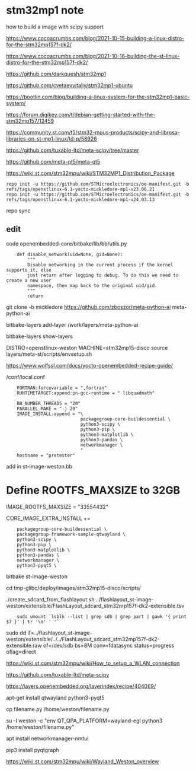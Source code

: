 # stm32mp1 note
how to build a image with scipy support

https://www.cocoacrumbs.com/blog/2021-10-15-building-a-linux-distro-for-the-stm32mp157f-dk2/

https://www.cocoacrumbs.com/blog/2021-10-16-building-the-st-linux-distro-for-the-stm32mp157f-dk2/

https://github.com/darkquesh/stm32mp1

https://github.com/cvetaevvitaliy/stm32mp1-ubuntu

https://bootlin.com/blog/building-a-linux-system-for-the-stm32mp1-basic-system/

https://forum.digikey.com/t/debian-getting-started-with-the-stm32mp157/12459


https://community.st.com/t5/stm32-mpus-products/scipy-and-librosa-libraries-on-st-mp1-linux/td-p/58926

https://github.com/tuxable-ltd/meta-scipy/tree/master

https://github.com/meta-qt5/meta-qt5


https://wiki.st.com/stm32mpu/wiki/STM32MP1_Distribution_Package


    repo init -u https://github.com/STMicroelectronics/oe-manifest.git -b refs/tags/openstlinux-6.1-yocto-mickledore-mp1-v23.06.21
    repo init -u https://github.com/STMicroelectronics/oe-manifest.git -b refs/tags/openstlinux-6.1-yocto-mickledore-mp1-v24.03.13

repo sync
## edit

code openembedded-core/bitbake/lib/bb/utils.py

        def disable_network(uid=None, gid=None):
            """
            Disable networking in the current process if the kernel supports it, else
            just return after logging to debug. To do this we need to create a new user
            namespace, then map back to the original uid/gid.
            """
            return

git clone -b mickledore https://github.com/zboszor/meta-python-ai meta-python-ai

bitbake-layers add-layer /work/layers/meta-python-ai
  
bitbake-layers show-layers


DISTRO=openstlinux-weston MACHINE=stm32mp15-disco source layers/meta-st/scripts/envsetup.sh

https://www.wolfssl.com/docs/yocto-openembedded-recipe-guide/


/conf/local.conf

        FORTRAN:forcevariable = ",fortran"
        RUNTIMETARGET:append:pn-gcc-runtime = " libquadmath"

        BB_NUMBER_THREADS = "20"
        PARALLEL_MAKE = "-j 20"
        IMAGE_INSTALL:append = "\ 
                                packagegroup-core-buildessential \
                                python3-scipy \
                                python3-pip \
                                python3-matplotlib \
                                python3-pandas \
                                networkmanager \
                                "
        hostname = "pretester"

add in st-image-weston.bb

# Define ROOTFS_MAXSIZE to 32GB
IMAGE_ROOTFS_MAXSIZE = "33554432"

CORE_IMAGE_EXTRA_INSTALL +=

        packagegroup-core-buildessential \
        packagegroup-framework-sample-qtwayland \
        python3-scipy \
        python3-pip \
        python3-matplotlib \
        python3-pandas \
        networkmanager \
        python3-pyqt5 \



bitbake st-image-weston


cd tmp-glibc/deploy/images/stm32mp15-disco/scripts/

./create_sdcard_from_flashlayout.sh ../flashlayout_st-image-weston/extensible/FlashLayout_sdcard_stm32mp157f-dk2-extensible.tsv 


        sudo umount `lsblk --list | grep sdb | grep part | gawk '{ print $7 }' | tr '\n' ' '`

sudo dd if=../flashlayout_st-image-weston/extensible/../../FlashLayout_sdcard_stm32mp157f-dk2-extensible.raw of=/dev/sdb bs=8M conv=fdatasync status=progress oflag=direct




https://wiki.st.com/stm32mpu/wiki/How_to_setup_a_WLAN_connection

https://github.com/tuxable-ltd/meta-scipy

https://layers.openembedded.org/layerindex/recipe/404069/

apt-get install qtwayland python3-pyqt5

cp filename.py /home/weston/filename.py

su -l weston -c "env QT_QPA_PLATFORM=wayland-egl python3 /home/weston/filename.py"

apt install networkmanager-nmtui

pip3 install pyqtgraph

https://wiki.st.com/stm32mpu/wiki/Wayland_Weston_overview



